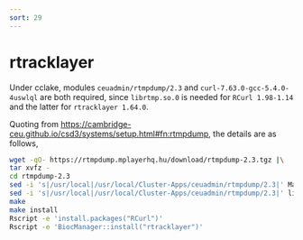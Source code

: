 ```yaml
---
sort: 29
---
```


# rtracklayer

Under cclake, modules `ceuadmin/rtmpdump/2.3` and `curl-7.63.0-gcc-5.4.0-4uswlql` are both required, since `librtmp.so.0` is needed for `RCurl 1.98-1.14` and the latter for `rtracklayer 1.64.0`.

Quoting from <https://cambridge-ceu.github.io/csd3/systems/setup.html#fn:rtmpdump>, the details are as follows,

```bash
wget -qO- https://rtmpdump.mplayerhq.hu/download/rtmpdump-2.3.tgz |\
tar xvfz -
cd rtmpdump-2.3
sed -i 's|/usr/local|/usr/local/Cluster-Apps/ceuadmin/rtmpdump/2.3|' Makefile
sed -i 's|/usr/local|/usr/local/Cluster-Apps/ceuadmin/rtmpdump/2.3|' librtmp/Makefile
make
make install
Rscript -e 'install.packages("RCurl")'
Rscript -e 'BiocManager::install("rtracklayer")'
```
